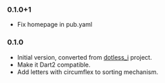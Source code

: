 ### 0.1.0+1

- Fix homepage in pub.yaml

### 0.1.0

- Initial version, converted from [dotless_i](https://github.com/ahmetaa/dotless_i) project.
- Make it Dart2 compatible. 
- Add letters with circumflex to sorting mechanism.